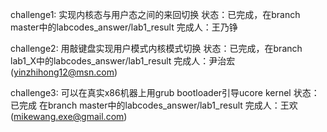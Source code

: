 challenge1: 实现内核态与用户态之间的来回切换
状态：已完成，在branch master中的labcodes_answer/lab1_result
完成人：王乃铮

challenge2: 用敲键盘实现用户模式内核模式切换
状态：已完成，在branch lab1_X中的labcodes_answer/lab1_result
完成人：尹治宏 (yinzhihong12@msn.com)


challenge3: 可以在真实x86机器上用grub bootloader引导ucore kernel
状态：已完成 在branch master中的labcodes_answer/lab1_result
完成人：王欢 (mikewang.exe@gmail.com)
